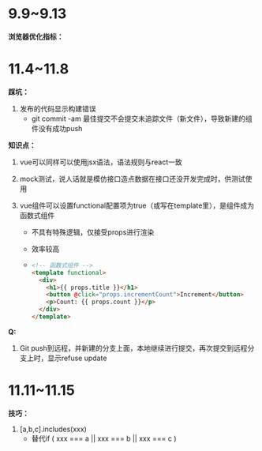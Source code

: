 # 9.9~9.13

**浏览器优化指标：**

# 11.4~11.8

**踩坑：**

1. 发布的代码显示构建错误
   - git commit -am 最佳提交不会提交未追踪文件（新文件），导致新建的组件没有成功push



**知识点：**

1. vue可以同样可以使用jsx语法，语法规则与react一致

2. mock测试，说人话就是模仿接口造点数据在接口还没开发完成时，供测试使用

3. vue组件可以设置functional配置项为true（或写在template里），是组件成为函数式组件

   - 不具有特殊逻辑，仅接受props进行渲染

   - 效率较高

   - ```html
     <!-- 函数式组件 -->  
     <template functional>  
       <div>  
         <h1>{{ props.title }}</h1>  
         <button @click="props.incrementCount">Increment</button>  
         <p>Count: {{ props.count }}</p>  
       </div>  
     </template>
     ```





**Q:**

1. Git push到远程，并新建的分支上面，本地继续进行提交，再次提交到远程分支上时，显示refuse update



# 11.11~11.15

**技巧：**

1. [a,b,c].includes(xxx)
   - 替代if ( xxx === a || xxx === b || xxx === c )

